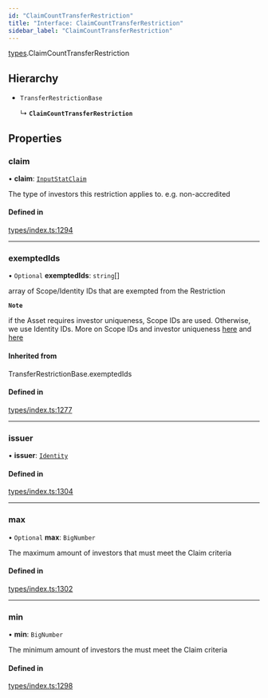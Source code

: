 ```yaml
---
id: "ClaimCountTransferRestriction"
title: "Interface: ClaimCountTransferRestriction"
sidebar_label: "ClaimCountTransferRestriction"
---
```


[types](../../../modules/Types/Types.md).ClaimCountTransferRestriction

## Hierarchy

- `TransferRestrictionBase`

  ↳ **`ClaimCountTransferRestriction`**

## Properties

### claim

• **claim**: [`InputStatClaim`](../../../modules/Types/Types.md#inputstatclaim)

The type of investors this restriction applies to. e.g. non-accredited

#### Defined in

[types/index.ts:1294](https://github.com/PolymeshAssociation/polymesh-sdk/blob/07a4c5b0/src/types/index.ts#L1294)

___

### exemptedIds

• `Optional` **exemptedIds**: `string`[]

array of Scope/Identity IDs that are exempted from the Restriction

**`Note`**

 if the Asset requires investor uniqueness, Scope IDs are used. Otherwise, we use Identity IDs. More on Scope IDs and investor uniqueness
  [here](https://developers.polymesh.network/introduction/identity#polymesh-unique-identity-system-puis) and
  [here](https://developers.polymesh.network/polymesh-docs/primitives/confidential-identity)

#### Inherited from

TransferRestrictionBase.exemptedIds

#### Defined in

[types/index.ts:1277](https://github.com/PolymeshAssociation/polymesh-sdk/blob/07a4c5b0/src/types/index.ts#L1277)

___

### issuer

• **issuer**: [`Identity`](../../../classes/API/Entities/Identity/Identity.md)

#### Defined in

[types/index.ts:1304](https://github.com/PolymeshAssociation/polymesh-sdk/blob/07a4c5b0/src/types/index.ts#L1304)

___

### max

• `Optional` **max**: `BigNumber`

The maximum amount of investors that must meet the Claim criteria

#### Defined in

[types/index.ts:1302](https://github.com/PolymeshAssociation/polymesh-sdk/blob/07a4c5b0/src/types/index.ts#L1302)

___

### min

• **min**: `BigNumber`

The minimum amount of investors the must meet the Claim criteria

#### Defined in

[types/index.ts:1298](https://github.com/PolymeshAssociation/polymesh-sdk/blob/07a4c5b0/src/types/index.ts#L1298)
